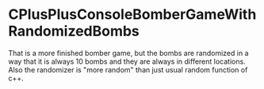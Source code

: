 # CPlusPlusConsoleBomberGameWithRandomizedBombs
That is a more finished bomber game, but the bombs are randomized in a way that it is always 10 bombs and they are always in different locations. Also the randomizer is "more random" than just usual random function of c++.  
